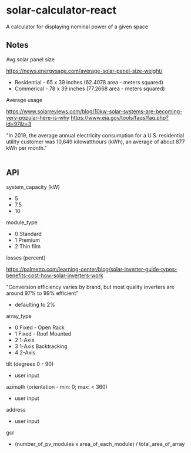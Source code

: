 # solar-calculator-react
A calculator for displaying nominal power of a given space



## Notes

Avg solar panel size

https://news.energysage.com/average-solar-panel-size-weight/

- Residential - 65 x 39 inches (62.4078 area - meters squared)
- Commerical - 78 x 39 inches (77.2668 area - meters squared)

Average usage 

https://www.solarreviews.com/blog/10kw-solar-systems-are-becoming-very-popular-here-is-why
https://www.eia.gov/tools/faqs/faq.php?id=97&t=3

"In 2019, the average annual electricity consumption for a U.S. residential utility customer was 10,649 kilowatthours (kWh), an average of about 877 kWh per month."
<br />
<br />

## API 

system_capacity (kW)
- 5
- 7.5
- 10

module_type
- 0	Standard
- 1	Premium
- 2	Thin film

losses (percent)

https://palmetto.com/learning-center/blog/solar-inverter-guide-types-benefits-cost-how-solar-inverters-work

"Conversion efficiency varies by brand, but most quality inverters are around 97% to 99% efficient"
- defaulting to 2%

array_type
- 0	Fixed - Open Rack
- 1	Fixed - Roof Mounted
- 2	1-Axis
- 3	1-Axis Backtracking
- 4	2-Axis

tilt (degrees 0 - 90)
- user input

azimuth (orientation - min: 0; max: < 360) 
- user input
  
address
- user input

gcr
- (number_of_pv_modules x area_of_each_module) / total_area_of_array

 
